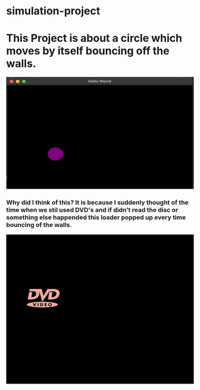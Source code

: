 # simulation-project
<h1>This Project is about a circle which moves by itself bouncing off the walls.</h1>

<img src="img/Screen Shot 2021-11-16 at 4.36.30 AM.png" alt="Screenshot of the app" width="600" height="300">

<h3>Why did I think of this? It is because I suddenly thought of the time when we stil used DVD's and if didn't read the disc or something else happended this loader popped up every time bouncing of the walls.</h3>

<img src="dvd.png" alt="DVD loader" width="600" height="400">
